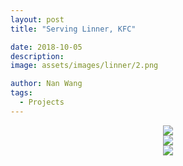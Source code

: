 ```yaml
---
layout: post
title: "Serving Linner, KFC"

date: 2018-10-05
description:
image: assets/images/linner/2.png

author: Nan Wang
tags:
  - Projects
---
```



<div class="section-padding" align="center">
<img source type="img/png" src="{{ "assets/images/linner/1.png" | relative_url }}"/>
</div>

<div class="section-padding" align="center">
<img source type="img/png" src="{{ "assets/images/linner/2.png" | relative_url }}"/>
</div>


<div class="section-padding" align="center">
<img source type="img/png" src="{{ "assets/images/linner/3.png" | relative_url }}"/>
</div>
